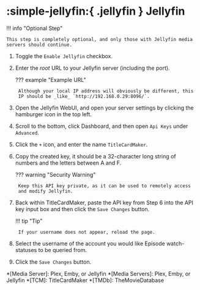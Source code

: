 # :simple-jellyfin:{ .jellyfin } Jellyfin

!!! info "Optional Step"

    This step is completely optional, and only those with Jellyfin media
    servers should continue.

1. Toggle the `Enable Jellyfin` checkbox.
2. Enter the _root_ URL to your Jellyfin server (including the port).

    ??? example "Example URL"

        Although your local IP address will obviously be different, this
        IP should be _like_ `http://192.168.0.29:8096/`.

3. Open the Jellyfin WebUI, and open your server settings by clicking
the hamburger icon in the top left.
4. Scroll to the bottom, click Dashboard, and then open `Api Keys` under
`Advanced`.
5. Click the `+` icon, and enter the name `TitleCardMaker`.
6. Copy the created key, it should be a 32-character long string of
numbers and the letters between A and F.

    ??? warning "Security Warning"

        Keep this API key private, as it can be used to remotely access
        and modify Jellyfin.

7. Back within TitleCardMaker, paste the API key from Step 6 into the
API key input box and then click the `Save Changes` button.

    !!! tip "Tip"

        If your username does not appear, reload the page.

8. Select the username of the account you would like Episode
watch-statuses to be queried from.
9. Click the `Save Changes` button.

*[Media Server]: Plex, Emby, or Jellyfin
*[Media Servers]: Plex, Emby, or Jellyfin
*[TCM]: TitleCardMaker
*[TMDb]: TheMovieDatabase